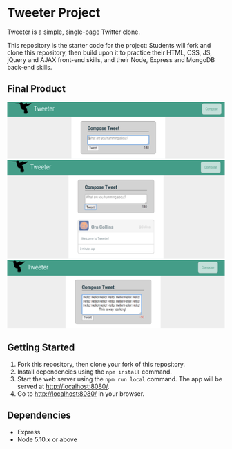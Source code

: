 # Tweeter Project

Tweeter is a simple, single-page Twitter clone.

This repository is the starter code for the project: Students will fork and clone this repository, then build upon it to practice their HTML, CSS, JS, jQuery and AJAX front-end skills, and their Node, Express and MongoDB back-end skills.

## Final Product

!["Compose Tweet"](https://raw.githubusercontent.com/SjS16/tweeter/master/public/images/Screen%20Shot%202018-02-01%20at%201.55.25%20PM.png)
!["Home Page"](https://raw.githubusercontent.com/SjS16/tweeter/master/public/images/Screen%20Shot%202018-02-01%20at%201.55.45%20PM.png)
!["Long Tweet"](https://raw.githubusercontent.com/SjS16/tweeter/master/public/images/Screen%20Shot%202018-02-01%20at%201.56.33%20PM.png)

## Getting Started

1. Fork this repository, then clone your fork of this repository.
2. Install dependencies using the `npm install` command.
3. Start the web server using the `npm run local` command. The app will be served at <http://localhost:8080/>.
4. Go to <http://localhost:8080/> in your browser.

## Dependencies

- Express
- Node 5.10.x or above
